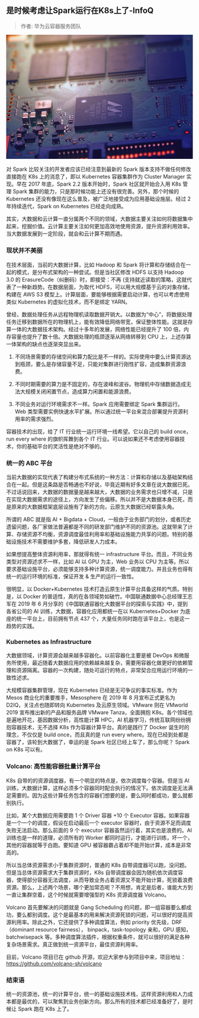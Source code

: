 ## 是时候考虑让Spark运行在K8s上了-InfoQ  

> 作者: 华为云容器服务团队  

![image](images/1909-sshklrsparkyxzk8ssl-0.jpeg)

对 Spark 比较关注的开发者应该已经注意到最新的 Spark 版本支持不做任何修改直接跑在 K8s 上的消息了，即以 Kubernetes 容器集群作为 Cluster Manager 实现。早在 2017 年底，Spark 2.2 版本开始时，Spark 社区就开始合入用 K8s 管理 Spark 集群的能力，只是那时候功能上还没有很完善。另外，那个时候的 Kubernetes 还没有像现在这么普及，被广泛地接受成为应用基础设施层。经过 2 年持续迭代，Spark on Kubernetes 已经走向成熟。

其实，大数据和云计算一直分属两个不同的领域，大数据主要关注如何将数据集中起来，挖掘价值。云计算主要关注如何更加高效地使用资源，提升资源利用效率。当大数据发展到一定阶段，就会和云计算不期而遇。

### 现状并不美丽

在技术层面，当前的大数据计算，比如 Hadoop 和 Spark 将计算和存储结合在一起的模式，是分布式架构的一种尝试。但是当社区修改 HDFS 以支持 Hadoop 3.0 的 ErasureCode（纠删码）时，即接受：不再 \(支持就近读取的策略，这就代表了一种新趋势。在数据层面，为取代 HDFS，可以用大规模基于云的对象存储，构建在 AWS S3 模型上。计算层面，要能够根据需要启动计算，也可以考虑使用类似 Kubernetes 的虚拟化技术，而不是绑定 YARN。

曾经，数据处理任务从远程物理机读取数据开销大。以数据为“中心”，将数据处理任务迁移到数据所在的物理机上，能有效降低网络带宽，保证整体性能。这就是存算一体的大数据技术架构。经过十多年的发展，网络性能已经提升了 100 倍，内存容量也提升了数十倍。大数据处理的瓶颈逐渐从网络转移到 CPU 上，上述存算一体架构的缺点也逐渐突显出来。

1. 不同场景需要的存储空间和算力配比是不一样的。实际使用中要么计算资源达到瓶颈，要么是存储容量不足，只能对集群进行刚性扩容，造成集群资源浪费。

2. 不同时期需要的算力是不固定的，存在波峰和波谷。物理机中存储数据造成无法大规模关闭闲置节点，造成算力闲置和能源浪费。

3. 不同业务对运行环境需求不一样。Spark 应用需要绑定 Spark 集群运行。Web 类型需要实例快速水平扩展。所以通过统一平台来混合部署提升资源利用率的需求强烈。

容器技术的出现，给了 IT 行业统一运行环境一线希望。它以自己的 build once，run every where 的旗帜挥舞到各个 IT 行业。可以说如果还不考虑使用容器技术，你的基础平台的灵活性是绝对不够的。

### 统一的 ABC 平台

当前大数据的实现代表了构建分布式系统的一种方法：计算和存储以及基础架构结合在一起。但是这条路是否畅通也不好说，毕竟近期有好多文章在说大数据已死。不过话说回来，大数据的数据量是越来越大，大数据的业务需求也只增不减，只是在实现大数据需求的途径上，方向发生了些偏移。所以并不是大数据本身已死，而是原来的大数据框架底层设施有了新的方向，云原生大数据已经崭露头角。

所谓的 ABC 就是指 AI + Bigdata + Cloud，一般由于业务部门的划分，或者历史遗留问题，各厂家做法普遍都是不同的研发部门维护不同的资源池。这就带来了计算、存储资源不均衡，资源调度最佳利用率和基础设施能力共享的问题。特别的基础设施技术不需要维护多套，降低研发人力成本。

如果想提高整体资源利用率，那就得有统一 infrastructure 平台。而且，不同业务类型对资源述求不一样，比如 AI 以 GPU 为主，Web 业务以 CPU 为主等。所以要求基础设施平台，必须能够支持多种计算资源，统一调度能力。并且业务也得有统一的运行环境的标准，保证开发 & 生产的运行一致性。

很明显，以 Docker+Kubernetes 技术打造云原生计算平台具备这样的气质。特别是，以 Docker 的普适性，真的在各领域势如破竹。中国联通数据中心总经理王志军在 2019 年 6 月分享的《中国联通容器化大数据平台的探索与实践》中，提到各省公司的 AI 训练，大数据，容器化应用都统一在以 Kubernetes+Docker 为底座的统一平台上，目前拥有节点 437 个，大量任务同时跑在该平台上，也是这一趋势的实践。

### Kubernetes as Infrastructure

大数据领域，计算资源会越来越多容器化。以前容器化主要是被 DevOps 和微服务所使用，最近随着大数据应用的依赖越来越复杂，需要用容器化做更好的依赖管理和资源隔离。容器的一次构建，随处可运行的特点，非常契合应用运行环境的一致性述求。

大规模容器集群管理，现在 Kubernetes 已经是无可争议的事实标准。作为 Mesos 商业化的重要推手，Mesosphere 在 2019 年 8 月宣布正式更名为 D2IQ，关注点也随即转向 Kubernetes 及云原生领域。VMware 则在 VMworld 2019 宣布推出新的产品和服务品牌 VMware Tanza，全面拥抱 K8s。各个领域也是遍地开花，基因数据分析，高性能计算 HPC，AI 机器学习，传统互联网纷纷拥抱容器技术，无不选择 K8s 作为容器计算平台。真的是践行了 Docker 诞生时的理念，不仅仅是 build once，而且真的是 run every where。现在已经到处都是容器了，该轮到大数据了，幸运的是 Spark 社区已经上车了，那么你呢？ Spark on K8s 可以有。

### Volcano: 高性能容器批量计算平台

K8s 自带的的资源调度器，有一个明显的特点是，依次调度每个容器。但是当 AI 训练，大数据计算，这样必须多个容器同时配合执行的情况下。依次调度是无法满足需要的。因为这些计算任务包含的容器们想要的是，要么同时都成功，要么就都别执行。

比如，某个大数据应用需要跑 1 个 Driver 容器 +10 个 Executor 容器。如果容器是一个一个的调度，假设在启动最后一个 executor 容器时，由于资源不足而调度失败无法启动。那么前面的 9 个 executor 容器虽然运行着，其实也是浪费的。AI 训练也是一样的道理，必须所有的 Worker 都同时运行，才能进行训练，坏一个，其他的容器就等于白跑。要知道 GPU 被容器霸占着却不能开始计算，成本是非常高的。

所以当总体资源需求小于集群资源时，普通的 K8s 自带调度器可以跑，没问题。但是当总体资源需求大于集群资源时，K8s 自带调度器会因为随机依次调度容器，使得部分容器无法调度，从而导致业务占着资源又不能开始计算，死锁着浪费资源。那么，上述两个场景，哪个更加常态呢？不用想，肯定是后者，谁能大方到一直让集群空着，这个时候就需要增强型的 K8s 资源调度器 Volcano。

Volcano 首先要解决的问题就是 Gang Scheduling 的问题，即一组容器要么都成功，要么都别调度。这个是最基本的用来解决资源死锁的问题，可以很好的提高资源利用率。除此之外，它还提供了多种调度算法，例如 priority 优先级，DRF（dominant resource fairness）， binpack，task-topology 亲和，GPU 感知，batchwisepack 等。多种调度算法插件，根据权重条件，就可以很好的满足各种复杂场景需求。真正做到统一资源平台，最佳资源利用率。

目前，Volcano 项目已在 github 开源，欢迎大家参与到项目中来，项目地址：[ https://github.com/volcano-sh/volcano ](https://github.com/volcano-sh/volcano)

### 结束语

统一的资源池，统一的计算平台，统一的基础设施技术栈，这样资源利用和人力成本都是最优的，可以聚焦到业务创新方向。那么所有的技术都已经准备好了，是时候让 Spark 跑在 K8s 上了。

